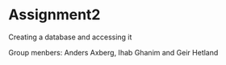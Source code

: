 # Assignment2
Creating a database and accessing  it 

Group menbers: Anders Axberg, Ihab Ghanim and Geir Hetland
